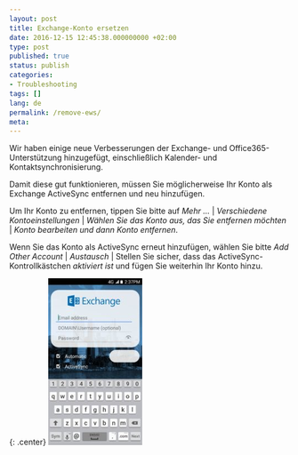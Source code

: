```yaml
---
layout: post
title: Exchange-Konto ersetzen
date: 2016-12-15 12:45:38.000000000 +02:00
type: post
published: true
status: publish
categories:
- Troubleshooting
tags: []
lang: de
permalink: /remove-ews/
meta:
---
```


Wir haben einige neue Verbesserungen der Exchange- und Office365-Unterstützung hinzugefügt, einschließlich Kalender- und Kontaktsynchronisierung.

Damit diese gut funktionieren, müssen Sie möglicherweise Ihr Konto als Exchange ActiveSync entfernen und neu hinzufügen.

Um Ihr Konto zu entfernen, tippen Sie bitte auf *Mehr ...* \| *Verschiedene Kontoeinstellungen* \| *Wählen Sie das Konto aus, das Sie entfernen möchten* \| *Konto bearbeiten und dann Konto entfernen*.

Wenn Sie das Konto als ActiveSync erneut hinzufügen, wählen Sie bitte *Add Other Account* \| *Austausch* \| Stellen Sie sicher, dass das ActiveSync-Kontrollkästchen *aktiviert ist* und fügen Sie weiterhin Ihr Konto hinzu.

{: .center}
![BlueMail Exchange](/assets/BlueMail_Exchange-169x300.jpg)
